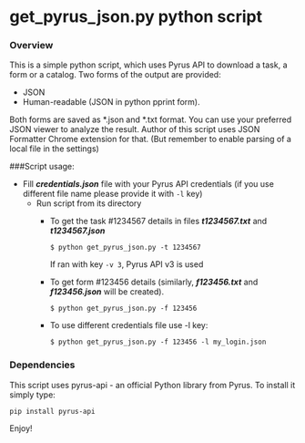 # get_pyrus_json.py python script

### Overview

This is a simple python script, which uses Pyrus API to download a task, a form or a catalog.
Two forms of the output are provided:
* JSON
* Human-readable (JSON in python pprint form).

Both forms are saved as *.json and *.txt format. You can use your preferred JSON viewer to analyze the result.
Author of this script uses JSON Formatter Chrome extension for that. (But remember to enable parsing of a local file 
in the settings)

###Script usage:
* Fill _**credentials.json**_ file with your Pyrus API credentials (if you use different file name please
provide it with `-l` key)
  * Run script from its directory
      * To get the task #1234567 details in files _**t1234567.txt**_ and _**t1234567.json**_
          ```console
          $ python get_pyrus_json.py -t 1234567
          ```
        
          If ran with key `-v 3`, Pyrus API v3 is used
    
      * To get form #123456 details (similarly,  _**f123456.txt**_ and _**f123456.json**_ will be created).
          ```console
          $ python get_pyrus_json.py -f 123456
          ```
      
      * To use different credentials file use -l key:
          ```console
          $ python get_pyrus_json.py -f 123456 -l my_login.json
          ```  
      

### Dependencies

This script uses pyrus-api - an official Python library from Pyrus. To install it simply type:
```console
pip install pyrus-api
```

Enjoy!
